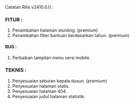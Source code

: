 Catatan Rilis v2410.0.0 :

### FITUR : 
1. Penambahan halaman stunting. (premium)
2. Penambahan filter bantuan berdasarkan tahun. (premium)
#### BUG : 
1. Perbaikan tampilan menu versi mobile.

### TEKNIS :
1. Penyesuaian sebutan kepala dusun. (premium)
1. Penyesuaian halaman statis.
2. Penyesuaian halaman 404.
3. Penyesuaian judul halaman statistik.